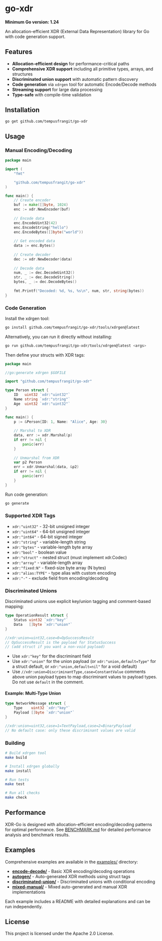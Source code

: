 # go-xdr

**Minimum Go version: 1.24**

An allocation-efficient XDR (External Data Representation) library for Go with code generation support.

## Features

- **Allocation-efficient design** for performance-critical paths
- **Comprehensive XDR support** including all primitive types, arrays, and structures
- **Discriminated union support** with automatic pattern discovery
- **Code generation** via `xdrgen` tool for automatic Encode/Decode methods
- **Streaming support** for large data processing
- **Type-safe** with compile-time validation

## Installation

```bash
go get github.com/tempusfrangit/go-xdr
```

## Usage

### Manual Encoding/Decoding

```go
package main

import (
    "fmt"

    "github.com/tempusfrangit/go-xdr"
)

func main() {
    // Create encoder
    buf := make([]byte, 1024)
    enc := xdr.NewEncoder(buf)
    
    // Encode data
    enc.EncodeUint32(42)
    enc.EncodeString("hello")
    enc.EncodeBytes([]byte("world"))
    
    // Get encoded data
    data := enc.Bytes()
    
    // Create decoder
    dec := xdr.NewDecoder(data)
    
    // Decode data
    num, _ := dec.DecodeUint32()
    str, _ := dec.DecodeString()
    bytes, _ := dec.DecodeBytes()
    
    fmt.Printf("Decoded: %d, %s, %s\n", num, str, string(bytes))
}
```

### Code Generation

Install the xdrgen tool:

```bash
go install github.com/tempusfrangit/go-xdr/tools/xdrgen@latest
```

Alternatively, you can run it directly without installing:

```bash
go run github.com/tempusfrangit/go-xdr/tools/xdrgen@latest <args>
```

Then define your structs with XDR tags:

```go
package main

//go:generate xdrgen $GOFILE

import "github.com/tempusfrangit/go-xdr"

type Person struct {
    ID   uint32 `xdr:"uint32"`
    Name string `xdr:"string"`
    Age  uint32 `xdr:"uint32"`
}

func main() {
    p := &Person{ID: 1, Name: "Alice", Age: 30}
    
    // Marshal to XDR
    data, err := xdr.Marshal(p)
    if err != nil {
        panic(err)
    }
    
    // Unmarshal from XDR
    var p2 Person
    err = xdr.Unmarshal(data, &p2)
    if err != nil {
        panic(err)
    }
}
```

Run code generation:

```bash
go generate
```

### Supported XDR Tags

- `xdr:"uint32"` - 32-bit unsigned integer
- `xdr:"uint64"` - 64-bit unsigned integer
- `xdr:"int64"` - 64-bit signed integer
- `xdr:"string"` - variable-length string
- `xdr:"bytes"` - variable-length byte array
- `xdr:"bool"` - boolean value
- `xdr:"struct"` - nested struct (must implement xdr.Codec)
- `xdr:"array"` - variable-length array
- `xdr:"fixed:N"` - fixed-size byte array (N bytes)
- `xdr:"alias:TYPE"` - type alias with custom encoding
- `xdr:"-"` - exclude field from encoding/decoding

### Discriminated Unions

Discriminated unions use explicit key/union tagging and comment-based mapping:

```go
type OperationResult struct {
    Status uint32 `xdr:"key"`
    Data   []byte `xdr:"union"`
}

//xdr:union=uint32,case=0=OpSuccessResult
// OpSuccessResult is the payload for StatusSuccess
// (add struct if you want a non-void payload)
```

- Use `xdr:"key"` for the discriminant field
- Use `xdr:"union"` for the union payload (or `xdr:"union,default=Type"` for a struct default, or `xdr:"union,default=nil"` for a void default)
- Use `//xdr:union=DiscriminantType,case=ConstantValue` comments above union payload types to map discriminant values to payload types. Do not use `default` in the comment.

#### Example: Multi-Type Union

```go
type NetworkMessage struct {
    Type    uint32 `xdr:"key"`
    Payload []byte `xdr:"union"`
}

//xdr:union=uint32,case=1=TextPayload,case=2=BinaryPayload
// No default case: only these discriminant values are valid
```

### Building

```bash
# Build xdrgen tool
make build

# Install xdrgen globally
make install

# Run tests
make test

# Run all checks
make check
```

## Performance

XDR-Go is designed with allocation-efficient encoding/decoding patterns for optimal performance. See [BENCHMARK.md](BENCHMARK.md) for detailed performance analysis and benchmark results.

## Examples

Comprehensive examples are available in the [examples/](examples/) directory:

- **[encode-decode/](examples/encode-decode/)** - Basic XDR encoding/decoding operations
- **[autogen/](examples/autogen/)** - Auto-generated XDR methods using struct tags
- **[discriminated-union/](examples/discriminated-union/)** - Discriminated unions with conditional encoding
- **[mixed-manual/](examples/mixed-manual/)** - Mixed auto-generated and manual XDR implementations

Each example includes a README with detailed explanations and can be run independently.

## License

This project is licensed under the Apache 2.0 License.